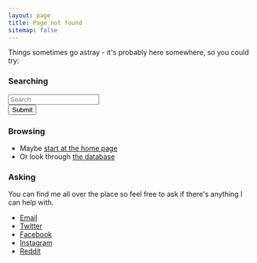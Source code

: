 ```yaml
---
layout: page
title: Page not found
sitemap: false
---
```

<p class="lead">Things sometimes go astray - it's probably here somewhere, so you could try:</p>

<div class="bs-callout bs-callout-info">
  <h3>Searching</h3>
          <form class="" role="search" action="/search-results/" method="get">
          <div class="form-group">
            <input type="text" class="form-control" placeholder="Search" id="q" name="q">
          </div>
          <button type="submit" class="btn btn-primary">Submit</button>
        </form>
</div>

<div class="bs-callout bs-callout-info">
  <h3>Browsing</h3>
  <ul>
    <li>Maybe <a href="https://www.fullofwishes.co.uk">start at the home page</a></li>
    <li>Or look through <a href="https://www.fullofwishes.co.uk/database/">the database</a></li>
  </ul>
</div>


<div class="bs-callout bs-callout-info">
  <h3>Asking</h3>
<p>You can find me all over the place so feel free to ask if there's anything I can help with.</p>

<ul>
  <li><a href="mailto:andy@fullofwishes.co.uk">Email</a></li>
  <li><a href="https://twitter.com/ahfow/">Twitter</a></li>
  <li><a href="https://www,facebook.com/fullofwishes/">Facebook</a></li>
  <li><a href="https://www.instagram.com/fullofwishes/">Instagram</a></li>
  <li><a href="https://reddit.com/r/aheadfullofwishes/">Reddit</a></li>
</ul>

</div>

<div id="wb404"></div>
<script src="https://archive.org/web/wb404.js"> </script>
